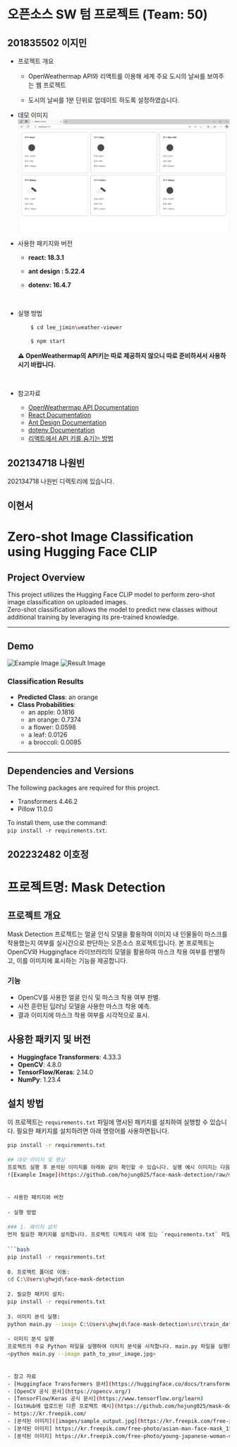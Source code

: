 # 오픈소스 SW 텀 프로젝트 (Team: 50)

## 201835502 이지민

- 프로젝트 개요

  - OpenWeathermap API와 리액트를 이용해 세계 주요 도시의 날씨를 보여주는 웹 프로젝트

  - 도시의 날씨를 1분 단위로 업데이트 하도록 설정하였습니다.
    <br/>

- 데모 이미지
  ![image](weather-viewer.png)

- 사용한 패키지와 버전

  - **react: 18.3.1**
  - **ant design : 5.22.4**
  - **dotenv: 16.4.7**

    <br />

- 실행 방법

  ```bash
      $ cd lee_jimin\weather-viewer
  ```

  ```bash
      $ npm start
  ```

  **⚠️ OpenWeathermap의 API키는 따로 제공하지 않으니 따로 준비하셔서 사용하시기 바랍니다.**

    <br />

- 참고자료
  - [OpenWeathermap API Documentation](https://openweathermap.org/api)
  - [React Documentation](https://reactjs.org/docs/getting-started.html)
  - [Ant Design Documentation](https://ant.design/docs/react/introduce)
  - [dotenv Documentation](https://www.npmjs.com/package/dotenv)
  - [리액트에서 API 키를 숨기는 방법](https://kybeen.tistory.com/104)

## 202134718 나원빈
202134718 나원빈 디렉토리에 있습니다.






## 이현서

# Zero-shot Image Classification using Hugging Face CLIP

## Project Overview
This project utilizes the Hugging Face CLIP model to perform zero-shot image classification on uploaded images.  
Zero-shot classification allows the model to predict new classes without additional training by leveraging its pre-trained knowledge.

---

## Demo

![Example Image](images/opensource_term.jpg)
![Result Image](images/term_result.jpg)

### Classification Results
- **Predicted Class**: an orange  
- **Class Probabilities**:
  - an apple: 0.1816
  - an orange: 0.7374
  - a flower: 0.0598
  - a leaf: 0.0126
  - a broccoli: 0.0085 

---

## Dependencies and Versions
The following packages are required for this project.
  - Transformers 4.46.2
  - Pillow 11.0.0

To install them, use the command:  
`pip install -r requirements.txt`.


## 202232482 이호정

# 프로젝트명: Mask Detection

## 프로젝트 개요
Mask Detection 프로젝트는 얼굴 인식 모델을 활용하여 이미지 내 인물들이 마스크를 착용했는지 여부를 실시간으로 판단하는 오픈소스 프로젝트입니다. 본 프로젝트는 OpenCV와 Huggingface 라이브러리의 모델을 활용하여 마스크 착용 여부를 판별하고, 이를 이미지에 표시하는 기능을 제공합니다.

### 기능
- OpenCV를 사용한 얼굴 인식 및 마스크 착용 여부 판별.
- 사전 훈련된 딥러닝 모델을 사용한 마스크 착용 예측.
- 결과 이미지에 마스크 착용 여부를 시각적으로 표시.

## 사용한 패키지 및 버전
- **Huggingface Transformers**: 4.33.3
- **OpenCV**: 4.8.0
- **TensorFlow/Keras**: 2.14.0
- **NumPy**: 1.23.4

## 설치 방법
이 프로젝트는 `requirements.txt` 파일에 명시된 패키지를 설치하여 실행할 수 있습니다. 필요한 패키지를 설치하려면 아래 명령어를 사용하면됩니다.

```bash
pip install -r requirements.txt

## 데모 이미지 및 영상
프로젝트 실행 후 분석된 이미지를 아래와 같이 확인할 수 있습니다. 실행 예시 이미지는 다음과 같습니다.
![Example Image](https://github.com/hojung025/face-mask-detection/raw/main/images/image_01.png)


- 사용한 패키지와 버전

- 실행 방법

### 1. 패키지 설치
먼저 필요한 패키지를 설치합니다. 프로젝트 디렉토리 내에 있는 `requirements.txt` 파일을 이용하여 패키지를 한 번에 설치할 수 있습니다:

```bash
pip install -r requirements.txt

0. 프로젝트 폴더로 이동:
cd C:\Users\ghwjd\face-mask-detection

2. 필요한 패키지 설치:
pip install -r requirements.txt

3. 이미지 분석 실행:
python main.py --image C:\Users\ghwjd\face-mask-detection\src\train_data\with_mask\image_name.jpg

- 이미지 분석 실행
프로젝트의 주요 Python 파일을 실행하여 이미지 분석을 시작합니다. main.py 파일을 실행하여 입력한 이미지를 분석할 수 있습니다:
<python main.py --image path_to_your_image.jpg>


- 참고 자료
- [Huggingface Transformers 문서](https://huggingface.co/docs/transformers/)
- [OpenCV 공식 문서](https://opencv.org/)
- [TensorFlow/Keras 공식 문서](https://www.tensorflow.org/learn)
- [GitHub에 업로드된 다른 프로젝트 예시](https://github.com/hojung025/mask-detection)
- https://kr.freepik.com/
- [분석된 이미지]([images/sample_output.jpg](https://kr.freepik.com/free-photo/asian-man-face-mask-mockup_15558455.htm#fromView=keyword&page=1&position=0&uuid=284078be-7e59-4ecc-8871-60e164688444))
- [분석된 이미지] https://kr.freepik.com/free-photo/asian-man-face-mask_15475120.htm#fromView=keyword&page=1&position=1&uuid=284078be-7e59-4ecc-8871-60e164688444
- [분석된 이미지] https://kr.freepik.com/free-photo/young-japanese-woman-wearing-mask_12707415.htm#fromView=keyword&page=1&position=4&uuid=4230e02c-d235-4df3-8771-302a50a2bb4d
